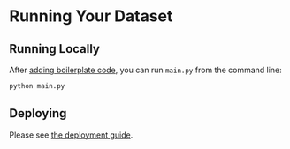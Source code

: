 # Running Your Dataset

## Running Locally

After [adding boilerplate code](../adding_boilerplate), you can run `main.py` from the command line:
```bash
python main.py
```

## Deploying

Please see [the deployment guide](/deployment_guide).
